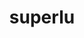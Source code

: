 ---
title: "superlu"
layout: cache
categories: [package, develop-2024-04-21]
meta: {"versions": ["5.3.0"], "compilers": ["gcc@=10.3.0"], "oss": ["sle_hpc15"], "platforms": ["linux"], "targets": ["x86_64_v4"], "stacks": ["e4s-cray-sles", "root"], "num_specs": 1, "num_specs_by_stack": {"e4s-cray-sles": 1, "root": 1}}
spec_details: [{"hash": "6cxzomevjgroceewx7utrvos5fx23qfz", "compiler": "gcc@=10.3.0", "versions": ["5.3.0"], "os": "sle_hpc15", "platform": "linux", "target": "x86_64_v4", "variants": ["build_system=cmake", "build_type=Release", "generator=make", "~ipo", "+pic"], "stacks": ["e4s-cray-sles", "root"], "size": "-", "tarball": "https://binaries.spack.io/releases/develop-2024-04-21/build_cache/linux-sle_hpc15-x86_64_v4/gcc-10.3.0/superlu-5.3.0/linux-sle_hpc15-x86_64_v4-gcc-10.3.0-superlu-5.3.0-6cxzomevjgroceewx7utrvos5fx23qfz.spack"}]
---